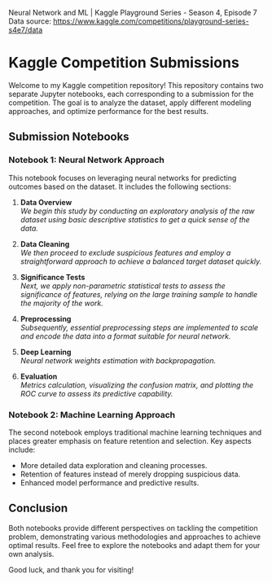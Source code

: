 Neural Network and ML | Kaggle Playground Series - Season 4, Episode 7
<br>
Data source: https://www.kaggle.com/competitions/playground-series-s4e7/data
# Kaggle Competition Submissions

Welcome to my Kaggle competition repository! This repository contains two separate Jupyter notebooks, each corresponding to a submission for the competition. The goal is to analyze the dataset, apply different modeling approaches, and optimize performance for the best results.

## Submission Notebooks

### Notebook 1: Neural Network Approach
This notebook focuses on leveraging neural networks for predicting outcomes based on the dataset. It includes the following sections:

1. **Data Overview**  
   _We begin this study by conducting an exploratory analysis of the raw dataset using basic descriptive statistics to get a quick sense of the data._

2. **Data Cleaning**  
   _We then proceed to exclude suspicious features and employ a straightforward approach to achieve a balanced target dataset quickly._

3. **Significance Tests**  
   _Next, we apply non-parametric statistical tests to assess the significance of features, relying on the large training sample to handle the majority of the work._

4. **Preprocessing**  
   _Subsequently, essential preprocessing steps are implemented to scale and encode the data into a format suitable for neural network._

5. **Deep Learning**  
   _Neural network weights estimation with backpropagation._

6. **Evaluation**  
   _Metrics calculation, visualizing the confusion matrix, and plotting the ROC curve to assess its predictive capability._

### Notebook 2: Machine Learning Approach
The second notebook employs traditional machine learning techniques and places greater emphasis on feature retention and selection. Key aspects include:

- More detailed data exploration and cleaning processes.
- Retention of features instead of merely dropping suspicious data.
- Enhanced model performance and predictive results.

## Conclusion
Both notebooks provide different perspectives on tackling the competition problem, demonstrating various methodologies and approaches to achieve optimal results. Feel free to explore the notebooks and adapt them for your own analysis.

Good luck, and thank you for visiting!
